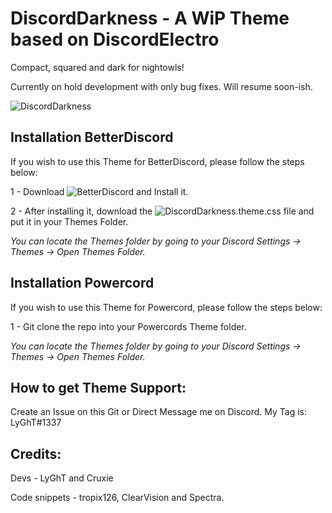 # DiscordDarkness - A WiP Theme based on DiscordElectro

Compact, squared and dark for nightowls!

Currently on hold development with only bug fixes. Will resume soon-ish.

![DiscordDarkness](https://b.catgirlsare.sexy/bOJKiO-q.png)


## Installation BetterDiscord

If you wish to use this Theme for BetterDiscord, please follow the steps below:

1 - Download ![BetterDiscord](https://github.com/rauenzi/BetterDiscordApp/releases) and Install it.

2 - After installing it, download the ![DiscordDarkness.theme.css](https://github.com/LyGhT1337/DiscordDarkness/releases/) file and put it in your Themes Folder.

*You can locate the Themes folder by going to your Discord Settings -> Themes -> Open Themes Folder.*

## Installation Powercord
If you wish to use this Theme for Powercord, please follow the steps below:

1 -  Git clone the repo into your Powercords Theme folder.

*You can locate the Themes folder by going to your Discord Settings -> Themes -> Open Themes Folder.*

## How to get Theme Support:

Create an Issue on this Git or Direct Message me on Discord. My Tag is: LyGhT#1337


## Credits:

Devs - LyGhT and Cruxie

Code snippets - tropix126, ClearVision and Spectra.


